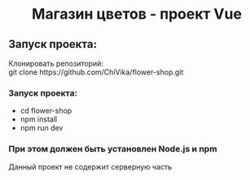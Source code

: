 <h1 align="center">Магазин цветов - проект Vue</h1>
<h2>Запуск проекта:</h2>

<div>Клонировать репозиторий: <br>
  git clone https://github.com/ChiVika/flower-shop.git
</div>
<h3>Запуск проекта:</h3>
<ul>
  <li>cd flower-shop</li>
  <li> npm install</li>
  <li> npm run dev</li>
</ul>
<h3>При этом должен быть установлен Node.js и npm</h3>

<p color="#FF0000">Данный проект не содержит серверную часть</p>
